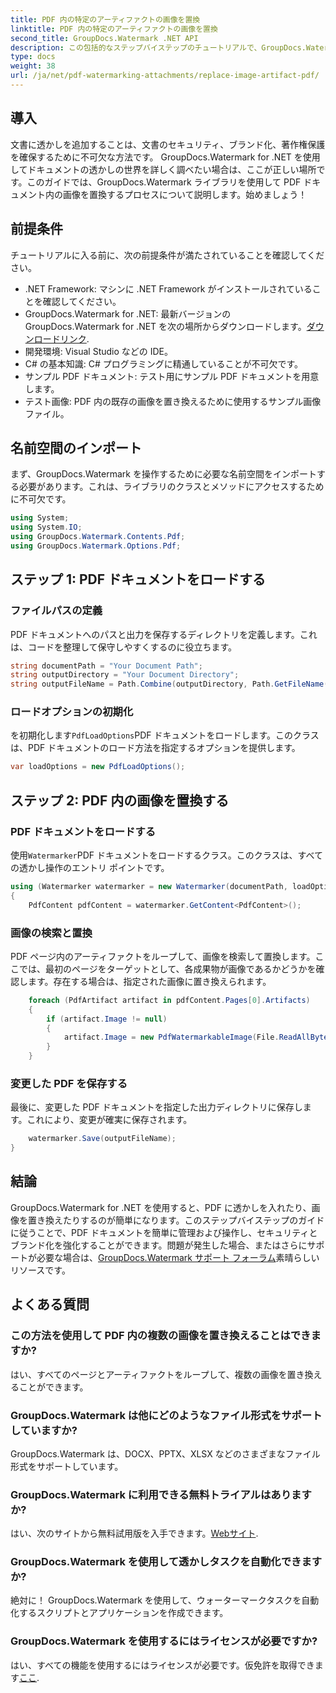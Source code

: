 ```yaml
---
title: PDF 内の特定のアーティファクトの画像を置換
linktitle: PDF 内の特定のアーティファクトの画像を置換
second_title: GroupDocs.Watermark .NET API
description: この包括的なステップバイステップのチュートリアルで、GroupDocs.Watermark for .NET を使用して PDF ドキュメント内の画像を置換する方法を学びましょう。
type: docs
weight: 38
url: /ja/net/pdf-watermarking-attachments/replace-image-artifact-pdf/
---
```

## 導入
文書に透かしを追加することは、文書のセキュリティ、ブランド化、著作権保護を確保するために不可欠な方法です。 GroupDocs.Watermark for .NET を使用してドキュメントの透かしの世界を詳しく調べたい場合は、ここが正しい場所です。このガイドでは、GroupDocs.Watermark ライブラリを使用して PDF ドキュメント内の画像を置換するプロセスについて説明します。始めましょう！
## 前提条件
チュートリアルに入る前に、次の前提条件が満たされていることを確認してください。
- .NET Framework: マシンに .NET Framework がインストールされていることを確認してください。
-  GroupDocs.Watermark for .NET: 最新バージョンの GroupDocs.Watermark for .NET を次の場所からダウンロードします。[ダウンロードリンク](https://releases.groupdocs.com/Watermark/net/).
- 開発環境: Visual Studio などの IDE。
- C# の基本知識: C# プログラミングに精通していることが不可欠です。
- サンプル PDF ドキュメント: テスト用にサンプル PDF ドキュメントを用意します。
- テスト画像: PDF 内の既存の画像を置き換えるために使用するサンプル画像ファイル。
## 名前空間のインポート
まず、GroupDocs.Watermark を操作するために必要な名前空間をインポートする必要があります。これは、ライブラリのクラスとメソッドにアクセスするために不可欠です。
```csharp
using System;
using System.IO;
using GroupDocs.Watermark.Contents.Pdf;
using GroupDocs.Watermark.Options.Pdf;
```

## ステップ 1: PDF ドキュメントをロードする
### ファイルパスの定義
PDF ドキュメントへのパスと出力を保存するディレクトリを定義します。これは、コードを整理して保守しやすくするのに役立ちます。
```csharp
string documentPath = "Your Document Path";
string outputDirectory = "Your Document Directory";
string outputFileName = Path.Combine(outputDirectory, Path.GetFileName(documentPath));
```
### ロードオプションの初期化
を初期化します`PdfLoadOptions`PDF ドキュメントをロードします。このクラスは、PDF ドキュメントのロード方法を指定するオプションを提供します。
```csharp
var loadOptions = new PdfLoadOptions();
```
## ステップ 2: PDF 内の画像を置換する
### PDF ドキュメントをロードする
使用`Watermarker`PDF ドキュメントをロードするクラス。このクラスは、すべての透かし操作のエントリ ポイントです。
```csharp
using (Watermarker watermarker = new Watermarker(documentPath, loadOptions))
{
    PdfContent pdfContent = watermarker.GetContent<PdfContent>();
```
### 画像の検索と置換
PDF ページ内のアーティファクトをループして、画像を検索して置換します。ここでは、最初のページをターゲットとして、各成果物が画像であるかどうかを確認します。存在する場合は、指定された画像に置き換えられます。
```csharp
    foreach (PdfArtifact artifact in pdfContent.Pages[0].Artifacts)
    {
        if (artifact.Image != null)
        {
            artifact.Image = new PdfWatermarkableImage(File.ReadAllBytes("Your Image Path"));
        }
    }
```
### 変更した PDF を保存する
最後に、変更した PDF ドキュメントを指定した出力ディレクトリに保存します。これにより、変更が確実に保存されます。
```csharp
    watermarker.Save(outputFileName);
}
```

## 結論
 GroupDocs.Watermark for .NET を使用すると、PDF に透かしを入れたり、画像を置き換えたりするのが簡単になります。このステップバイステップのガイドに従うことで、PDF ドキュメントを簡単に管理および操作し、セキュリティとブランド化を強化することができます。問題が発生した場合、またはさらにサポートが必要な場合は、[GroupDocs.Watermark サポート フォーラム](https://forum.groupdocs.com/c/watermark/19)素晴らしいリソースです。
## よくある質問
### この方法を使用して PDF 内の複数の画像を置き換えることはできますか?
はい、すべてのページとアーティファクトをループして、複数の画像を置き換えることができます。
### GroupDocs.Watermark は他にどのようなファイル形式をサポートしていますか?
GroupDocs.Watermark は、DOCX、PPTX、XLSX などのさまざまなファイル形式をサポートしています。
### GroupDocs.Watermark に利用できる無料トライアルはありますか?
はい、次のサイトから無料試用版を入手できます。[Webサイト](https://releases.groupdocs.com/).
### GroupDocs.Watermark を使用して透かしタスクを自動化できますか?
絶対に！ GroupDocs.Watermark を使用して、ウォーターマークタスクを自動化するスクリプトとアプリケーションを作成できます。
### GroupDocs.Watermark を使用するにはライセンスが必要ですか?
はい、すべての機能を使用するにはライセンスが必要です。仮免許を取得できます[ここ](https://purchase.groupdocs.com/temporary-license/).